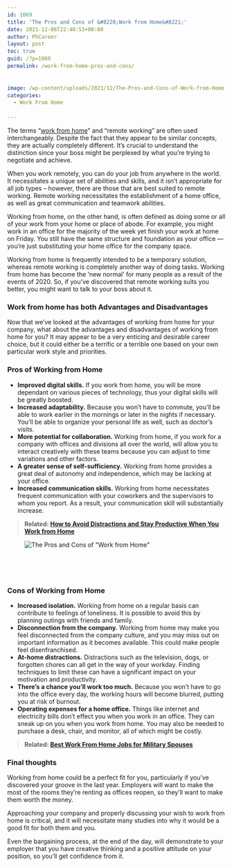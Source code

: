 ```yaml
---
id: 1069
title: 'The Pros and Cons of &#8220;Work from Home&#8221;'
date: 2021-12-06T22:48:53+00:00
author: PhCareer
layout: post
toc: true
guid: /?p=1069
permalink: /work-from-home-pros-and-cons/


image: /wp-content/uploads/2021/12/The-Pros-and-Cons-of-Work-from-Home.png
categories:
  - Work From Home
 
---
```

The terms &#8220;[work from home](/category/work-from-home/)&#8221; and &#8220;remote working&#8221; are often used interchangeably. Despite the fact that they appear to be similar concepts, they are actually completely different. It&#8217;s crucial to understand the distinction since your boss might be perplexed by what you&#8217;re trying to negotiate and achieve.

When you work remotely, you can do your job from anywhere in the world. It necessitates a unique set of abilities and skills, and it isn&#8217;t appropriate for all job types &#8211; however, there are those that are best suited to remote working. Remote working necessitates the establishment of a home office, as well as great communication and teamwork abilities.

Working from home, on the other hand, is often defined as doing some or all of your work from your home or place of abode. For example, you might work in an office for the majority of the week yet finish your work at home on Friday. You still have the same structure and foundation as your office — you&#8217;re just substituting your home office for the company space.

Working from home is frequently intended to be a temporary solution, whereas remote working is completely another way of doing tasks. Working from home has become the &#8216;new normal&#8217; for many people as a result of the events of 2020. So, if you&#8217;ve discovered that remote working suits you better, you might want to talk to your boss about it.

 

### **Work from home has both Advantages and Disadvantages**

Now that we&#8217;ve looked at the advantages of working from home for your company, what about the advantages and disadvantages of working from home for you? It may appear to be a very enticing and desirable career choice, but it could either be a terrific or a terrible one based on your own particular work style and priorities.

 

### **Pros of Working from Home**

  * **Improved digital skills.** If you work from home, you will be more dependant on various pieces of technology, thus your digital skills will be greatly boosted.
  * **Increased adaptability.** Because you won&#8217;t have to commute, you&#8217;ll be able to work earlier in the mornings or later in the nights if necessary. You&#8217;ll be able to organize your personal life as well, such as doctor&#8217;s visits.
  * **More potential for collaboration.** Working from home, if you work for a company with offices and divisions all over the world, will allow you to interact creatively with these teams because you can adjust to time variations and other factors.
  * **A greater sense of self-sufficiency.** Working from home provides a great deal of autonomy and independence, which may be lacking at your office.
  * **Increased communication skills.** Working from home necessitates frequent communication with your coworkers and the supervisors to whom you report. As a result, your communication skill will substantially increase.

 

<blockquote class="wp-block-quote">
  <p>
    <strong>Related: <a href="/how-to-avoid-distractions-and-stay-productive-when-you-work-from-home/">How to Avoid Distractions and Stay Productive When You Work from Home</a></strong>
  </p>
</blockquote>

 

<div class="wp-block-image">
  <figure class="aligncenter size-large"><img loading="lazy" width="1024" height="512" src="/wp-content/uploads/2021/12/work-from-home-1024x512.jpg" alt="The Pros and Cons of &quot;Work from Home&quot;" class="wp-image-1071" srcset="/wp-content/uploads/2021/12/work-from-home-1024x512.jpg 1024w, /wp-content/uploads/2021/12/work-from-home-300x150.jpg 300w, /wp-content/uploads/2021/12/work-from-home-768x384.jpg 768w, /wp-content/uploads/2021/12/work-from-home-1536x768.jpg 1536w, /wp-content/uploads/2021/12/work-from-home.jpg 1600w" sizes="(max-width: 1024px) 100vw, 1024px" /></figure>
</div>

<div style="height:50px" aria-hidden="true" class="wp-block-spacer">
</div>

### **Cons of Working from Home**

  * **Increased isolation.** Working from home on a regular basis can contribute to feelings of loneliness. It is possible to avoid this by planning outings with friends and family.
  * **Disconnection from the company.** Working from home may make you feel disconnected from the company culture, and you may miss out on important information as it becomes available. This could make people feel disenfranchised.
  * **At-home distractions.** Distractions such as the television, dogs, or forgotten chores can all get in the way of your workday. Finding techniques to limit these can have a significant impact on your motivation and productivity.
  * **There&#8217;s a chance you&#8217;ll work too much.** Because you won&#8217;t have to go into the office every day, the working hours will become blurred, putting you at risk of burnout.
  * **Operating expenses for a home office.** Things like internet and electricity bills don&#8217;t effect you when you work in an office. They can sneak up on you when you work from home. You may also be needed to purchase a desk, chair, and monitor, all of which might be costly.

 

<blockquote class="wp-block-quote">
  <p>
    <strong>Related: <a href="/best-work-from-home-jobs-for-military-spouses/">Best Work From Home Jobs for Military Spouses</a></strong>
  </p>
</blockquote>

 
### **Final thoughts**

Working from home could be a perfect fit for you, particularly if you&#8217;ve discovered your groove in the last year. Employers will want to make the most of the rooms they&#8217;re renting as offices reopen, so they&#8217;ll want to make them worth the money.

Approaching your company and properly discussing your wish to work from home is critical, and it will necessitate many studies into why it would be a good fit for both them and you.

Even the bargaining process, at the end of the day, will demonstrate to your employer that you have creative thinking and a positive attitude on your position, so you&#8217;ll get confidence from it.
